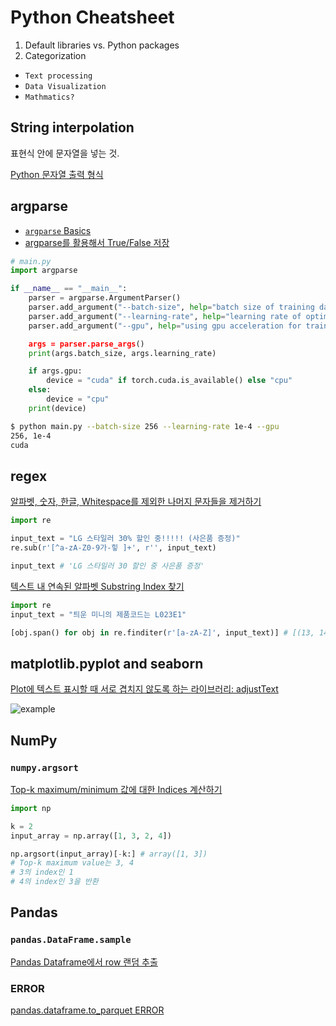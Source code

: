 # Python Cheatsheet

1. Default libraries vs. Python packages
2. Categorization
- `Text processing`
- `Data Visualization`
- `Mathmatics?`

## String interpolation
표현식 안에 문자열을 넣는 것.

[Python 문자열 출력 형식](https://realpython.com/python-f-strings/)

## argparse

- [`argparse` Basics](https://greeksharifa.github.io/references/2019/02/12/argparse-usage/)
- [argparse를 활용해서 True/False 저장](https://noanomal.tistory.com/221)

```python
# main.py
import argparse

if __name__ == "__main__":
    parser = argparse.ArgumentParser()
    parser.add_argument("--batch-size", help="batch size of training data", type=int, default=128)
    parser.add_argument("--learning-rate", help="learning rate of optimizer", type=float, default=1e-3)
    parser.add_argument("--gpu", help="using gpu acceleration for train", action='store_true")

    args = parser.parse_args()
    print(args.batch_size, args.learning_rate)

    if args.gpu:
        device = "cuda" if torch.cuda.is_available() else "cpu"
    else:
        device = "cpu"
    print(device)

```

```bash
$ python main.py --batch-size 256 --learning-rate 1e-4 --gpu
256, 1e-4
cuda
```

## regex

[알파벳, 숫자, 한글, Whitespace를 제외한 나머지 문자들을 제거하기](https://stackoverflow.com/a/23853882)

```python
import re

input_text = "LG 스타일러 30% 할인 중!!!!! (사은품 증정)"
re.sub(r'[^a-zA-Z0-9가-힣 ]+', r'', input_text)

input_text # 'LG 스타일러 30 할인 중 사은품 증정'
```

[텍스트 내 연속된 알파벳 Substring Index 찾기]()

```python
import re
input_text = "틔운 미니의 제품코드는 L023E1"

[obj.span() for obj in re.finditer(r'[a-zA-Z]', input_text)] # [(13, 14), (17, 18)]
```

## matplotlib.pyplot and seaborn

[Plot에 텍스트 표시할 때 서로 겹치지 않도록 하는 라이브러리: adjustText](https://github.com/Phlya/adjustText)

![example](https://github.com/Phlya/adjustText/raw/master/figures/mtcars.gif)

## NumPy

### `numpy.argsort`
[Top-k maximum/minimum 값에 대한 Indices 계산하기](https://numpy.org/doc/stable/reference/generated/numpy.argsort.html)

```python
import np

k = 2
input_array = np.array([1, 3, 2, 4])

np.argsort(input_array)[-k:] # array([1, 3])
# Top-k maximum value는 3, 4
# 3의 index인 1
# 4의 index인 3을 반환
```

## Pandas

### `pandas.DataFrame.sample`
[Pandas Dataframe에서 row 랜덤 추출](https://www.geeksforgeeks.org/how-to-randomly-select-rows-from-pandas-dataframe/)

### ERROR
[pandas.dataframe.to_parquet ERROR](https://github.com/pandas-dev/pandas/issues/25043#issuecomment-559683875)